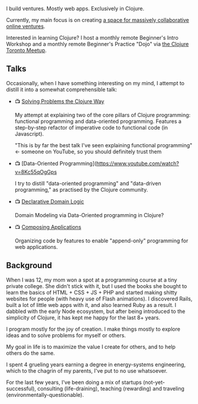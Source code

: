 I build ventures. Mostly web apps. Exclusively in Clojure.

Currently, my main focus is on creating [a space for massively collaborative online ventures](https://www.vntrhb.com).

Interested in learning Clojure? I host a monthly remote Beginner's Intro Workshop and a monthly remote Beginner's Practice "Dojo" via [the Clojure Toronto Meetup](https://www.meetup.com/Clojure-Toronto/).

## Talks

Occasionally, when I have something interesting on my mind, I attempt to distill it into a somewhat comprehensible talk:

- 📺 [Solving Problems the Clojure Way](https://www.youtube.com/watch?v=vK1DazRK_a0)

     My attempt at explaining two of the core pillars of Clojure programming: functional programming and data-oriented programming. Features a step-by-step refactor of imperative code to functional code (in Javascript).
       
     "This is by far the best talk I've seen explaining functional programming" <- someone on YouTube, so you should definitely trust them
     
- 📺 [Data-Oriented Programming](https://www.youtube.com/watch?v=8Kc55qOgGps

     I try to distill "data-oriented programming" and "data-driven programming," as practised by the Clojure community.
   
- 📺 [Declarative Domain Logic](https://www.youtube.com/watch?v=TFQlpBEpeks)

    Domain Modeling via Data-Oriented programming in Clojure? 
    
- 📺 [Composing Applications](https://www.youtube.com/watch?v=7HpI7d3-hpo)
  
    Organizing code by features to enable "append-only" programming for web applications.


## Background

When I was 12, my mom won a spot at a programming course at a tiny private college. She didn't stick with it, but I used the books she bought to learn the basics of HTML + CSS + JS + PHP and started making shitty websites for people (with heavy use of Flash animations). I discovered Rails, built a lot of little web apps with it, and also learned Ruby as a result. I dabbled with the early Node ecosystem, but after being introduced to the simplicity of Clojure, it has kept me happy for the last 8+ years.

I program mostly for the joy of creation. I make things mostly to explore ideas and to solve problems for myself or others.

My goal in life is to maximize the value I create for others, and to help others do the same.

I spent 4 grueling years earning a degree in energy-systems engineering, which to the chagrin of my parents, I've put to no use whatsoever.  

For the last few years, I've been doing a mix of startups (not-yet-successful), consulting (life-draining), teaching (rewarding) and traveling (environmentally-questionable).
